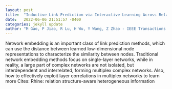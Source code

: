 ```yaml
---
layout: post
title:  "Inductive Link Prediction via Interactive Learning Across Relations in Multiplex Networks"
date:   2022-06-06 21:51:57 -0400
categories: jekyll update
author: "M Gao, P Jiao, R Lu, H Wu, Y Wang, Z Zhao - IEEE Transactions on Computational , 2022"
---
```

Network embedding is an important class of link prediction methods, which can use the distance between learned low-dimensional node representations to characterize the similarity between nodes. Traditional network embedding methods focus on single-layer networks, while in reality, a large part of complex networks are not isolated, but interdependent and interrelated, forming multiplex complex networks. Also, how to effectively exploit layer correlations in multiplex networks to learn more  Cites: Rhine: relation structure-aware heterogeneous information